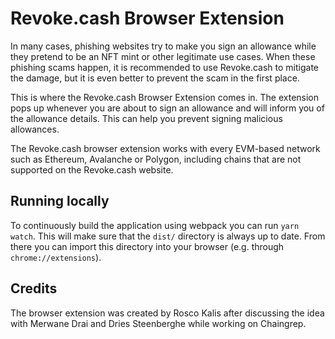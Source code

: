 # Revoke.cash Browser Extension

In many cases, phishing websites try to make you sign an allowance while they pretend to be an NFT mint or other legitimate use cases. When these phishing scams happen, it is recommended to use Revoke.cash to mitigate the damage, but it is even better to prevent the scam in the first place.

This is where the Revoke.cash Browser Extension comes in. The extension pops up whenever you are about to sign an allowance and will inform you of the allowance details. This can help you prevent signing malicious allowances.

The Revoke.cash browser extension works with every EVM-based network such as Ethereum, Avalanche or Polygon, including chains that are not supported on the Revoke.cash website.

## Running locally

To continuously build the application using webpack you can run `yarn watch`. This will make sure that the `dist/` directory is always up to date. From there you can import this directory into your browser (e.g. through `chrome://extensions`).

## Credits

The browser extension was created by Rosco Kalis after discussing the idea with Merwane Drai and Dries Steenberghe while working on Chaingrep.
